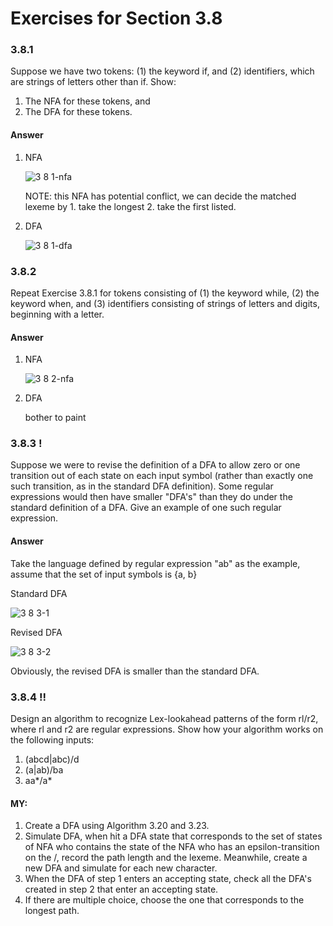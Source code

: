 # Exercises for Section 3.8

### 3.8.1

Suppose we have two tokens: (1) the keyword if, and (2)
id­entifiers, which are strings of letters other than if. Show:

1. The NFA for these tokens, and
1. The DFA for these tokens.

#### Answer

1. NFA

    ![3 8 1-nfa](https://f.cloud.github.com/assets/340282/448499/c5cb2ba0-b248-11e2-94f4-90d117eabdfd.gif)
    
    NOTE: this NFA has potential conflict, we can decide the matched lexeme by 1. take the longest 2. take the first listed.

2. DFA

    ![3 8 1-dfa](https://f.cloud.github.com/assets/340282/448502/cb3623ba-b248-11e2-8397-d15e14def501.gif)


### 3.8.2

Repeat Exercise 3.8.1 for tokens consisting of (1) the keyword
while, (2) the keyword when, and (3) identifiers consisting of strings of letters
and digits, beginning with a letter.

#### Answer

1. NFA

    ![3 8 2-nfa](https://f.cloud.github.com/assets/340282/448535/182bd758-b24b-11e2-8375-454b3a9dc812.gif)

2. DFA

    bother to paint

### 3.8.3 !

Suppose we were to revise the definition of a DFA to allow
zero or one transition out of each state on each input symbol (rather than
exactly one such transition, as in the standard DFA definition). Some regular
expressions would then have smaller "DFA's" than they do under the standard
definition of a DFA. Give an example of one such regular expression.

#### Answer

Take the language defined by regular expression "ab" as the example, assume that the set of input symbols is {a, b} 

Standard DFA

![3 8 3-1](https://f.cloud.github.com/assets/340282/451932/881521e6-b2c3-11e2-935c-0a6c8177ad87.gif)


Revised DFA

![3 8 3-2](https://f.cloud.github.com/assets/340282/448895/11fa403a-b260-11e2-9f30-f6c2b6c72539.gif)

Obviously, the revised DFA is smaller than the standard DFA.

### 3.8.4 !!

Design an algorithm to recognize Lex-lookahead patterns of
the form rl/r2, where rl and r2 are regular expressions. Show how your
algo­rithm works on the following inputs:

1. (abcd|abc)/d
2. (a|ab)/ba
3. aa\*/a\*

#### MY:
1. Create a DFA using Algorithm 3.20 and 3.23.
2. Simulate DFA, when hit a DFA state that corresponds to the set of states of NFA who contains the state of the NFA who has an epsilon-transition on the /, record the path length and the lexeme. Meanwhile, create a new DFA and simulate for each new character.
3. When the DFA of step 1 enters an accepting state, check all the DFA's created in step 2 that enter an accepting state.
4. If there are multiple choice, choose the one that corresponds to the longest path.
